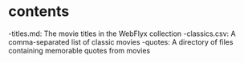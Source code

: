 # contents

-titles.md: The movie titles in the WebFlyx collection
-classics.csv: A comma-separated list of classic movies
-quotes: A directory of files containing memorable quotes from movies
